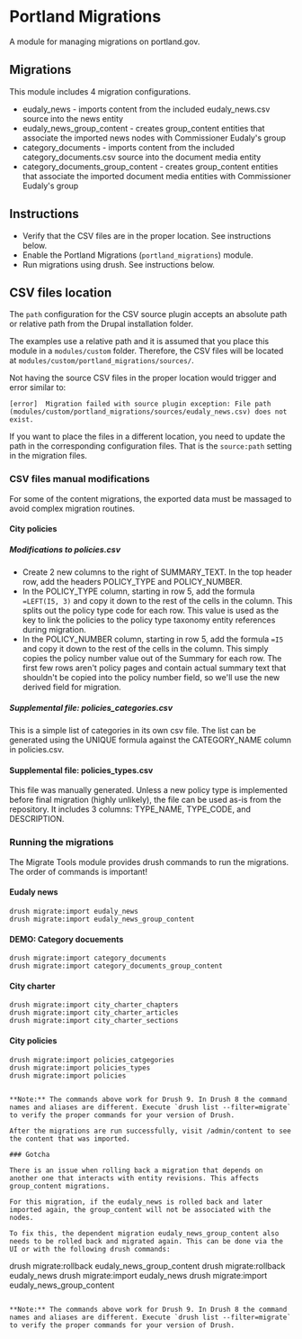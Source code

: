 # Portland Migrations

A module for managing migrations on portland.gov.

## Migrations

This module includes 4 migration configurations.

- eudaly_news - imports content from the included eudaly_news.csv source into the news entity
- eudaly_news_group_content - creates group_content entities that associate the imported news nodes with Commissioner Eudaly's group
- category_documents - imports content from the included category_documents.csv source into the document media entity
- category_documents_group_content - creates group_content entities that associate the imported document media entities with Commissioner Eudaly's group

## Instructions

- Verify that the CSV files are in the proper location. See instructions below.
- Enable the Portland Migrations (`portland_migrations`) module.
- Run migrations using drush. See instructions below.

## CSV files location

The `path` configuration for the CSV source plugin accepts an absolute path or relative path from the Drupal installation folder.

The examples use a relative path and it is assumed that you place this module in a `modules/custom` folder. Therefore, the CSV files will be located at `modules/custom/portland_migrations/sources/`.

Not having the source CSV files in the proper location would trigger and error similar to:

```
[error]  Migration failed with source plugin exception: File path (modules/custom/portland_migrations/sources/eudaly_news.csv) does not exist.
```

If you want to place the files in a different location, you need to update the path in the corresponding configuration files. That is the `source:path` setting in the migration files.

### CSV files manual modifications

For some of the content migrations, the exported data must be massaged to avoid complex migration routines.

#### City policies

##### Modifications to policies.csv

* Create 2 new columns to the right of SUMMARY_TEXT. In the top header row, add the headers POLICY_TYPE and POLICY_NUMBER.
* In the POLICY_TYPE column, starting in row 5, add the formula ```=LEFT(I5, 3)``` and copy it down to the rest of the cells in the column. This splits out the policy type code for each row. This value is used as the key to link the policies to the policy type taxonomy entity references during migration.
* In the POLICY_NUMBER column, starting in row 5, add the formula ```=I5``` and copy it down to the rest of the cells in the column. This simply copies the policy number value out of the Summary for each row. The first few rows aren't policy pages and contain actual summary text that shouldn't be copied into the policy number field, so we'll use the new derived field for migration.

##### Supplemental file: policies_categories.csv

This is a simple list of categories in its own csv file. The list can be generated using the UNIQUE formula against the CATEGORY_NAME column in policies.csv.

#### Supplemental file: policies_types.csv

This file was manually generated. Unless a new policy type is implemented before final migration (highly unlikely), the file can be used as-is from the repository.
It includes 3 columns: TYPE_NAME, TYPE_CODE, and DESCRIPTION.

### Running the migrations

The Migrate Tools module provides drush commands to run the migrations. The order of commands is important!

#### Eudaly news

```
drush migrate:import eudaly_news
drush migrate:import eudaly_news_group_content
```

#### DEMO: Category docuements

```
drush migrate:import category_documents
drush migrate:import category_documents_group_content
```
#### City charter
```
drush migrate:import city_charter_chapters
drush migrate:import city_charter_articles
drush migrate:import city_charter_sections
```
#### City policies
```
drush migrate:import policies_catgegories
drush migrate:import policies_types
drush migrate:import policies


**Note:** The commands above work for Drush 9. In Drush 8 the command names and aliases are different. Execute `drush list --filter=migrate` to verify the proper commands for your version of Drush.

After the migrations are run successfully, visit /admin/content to see the content that was imported.

### Gotcha

There is an issue when rolling back a migration that depends on another one that interacts with entity revisions. This affects group_content migrations.

For this migration, if the eudaly_news is rolled back and later imported again, the group_content will not be associated with the nodes.

To fix this, the dependent migration eudaly_news_group_content also needs to be rolled back and migrated again. This can be done via the UI or with the following drush commands:

```
drush migrate:rollback eudaly_news_group_content
drush migrate:rollback eudaly_news
drush migrate:import eudaly_news
drush migrate:import eudaly_news_group_content
```

**Note:** The commands above work for Drush 9. In Drush 8 the command names and aliases are different. Execute `drush list --filter=migrate` to verify the proper commands for your version of Drush.
